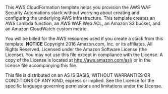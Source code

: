 This AWS CloudFormation template helps you provision the AWS WAF Security Automations stack without worrying about creating and configuring the underlying AWS infrastructure. This template creates an AWS Lambda function, an AWS WAF Web ACL, an Amazon S3 bucket, and an Amazon CloudWatch custom metric. 

You will be billed for the AWS resources used if you create a stack from this template. **NOTICE** Copyright 2016 Amazon.com, Inc. or its affiliates. All Rights Reserved. Licensed under the Amazon Software License (the License). You may not use this file except in compliance with the License. A copy of the License is located at http://aws.amazon.com/asl/ or in the license file accompanying this file. 


This file is distributed on an AS IS BASIS, WITHOUT WARRANTIES OR CONDITIONS OF ANY KIND, express or implied. See the License for the specific language governing permissions and limitations under the License.
